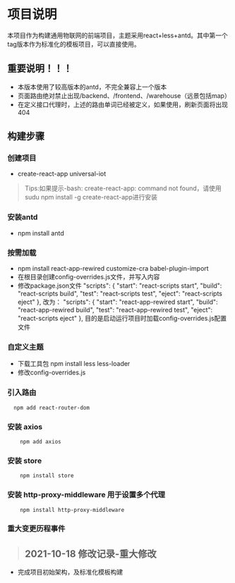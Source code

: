 # 项目说明

本项目作为构建通用物联网的前端项目，主题采用react+less+antd。其中第一个tag版本作为标准化的模板项目，可以直接使用。

## 重要说明！！！
* 本版本使用了较高版本的antd，不完全兼容上一个版本
* 页面路由绝对禁止出现/backend、/frontend、/warehouse（远景包括map）
* 在定义接口代理时，上述的路由单词已经被定义，如果使用，刷新页面将出现404

## 构建步骤

### 创建项目

* create-react-app universal-iot

> Tips:如果提示-bash: create-react-app: command not found，请使用sudu npm install -g create-react-app进行安装

### 安装antd

* npm install antd

### 按需加载

* npm install  react-app-rewired customize-cra babel-plugin-import
* 在根目录创建config-overrides.js文件，并写入内容
* 修改package.json文件
  "scripts": {
    "start": "react-scripts start",
    "build": "react-scripts build",
    "test": "react-scripts test",
    "eject": "react-scripts eject"
  },
改为：
  "scripts": {
    "start": "react-app-rewired start",
    "build": "react-app-rewired build",
    "test": "react-app-rewired test",
    "eject": "react-scripts eject"
  },
  目的是启动运行项目时加载config-overrides.js配置文件

### 自定义主题

* 下载工具包 npm install less less-loader
* 修改config-overrides.js

### 引入路由

```shell script
  npm add react-router-dom
```

### 安装 axios
```shell script
    npm add axios
```
### 安装 store
```shell script
    npm install store
```
### 安装 http-proxy-middleware 用于设置多个代理
```shell script
    npm install http-proxy-middleware
```

### 重大变更历程事件

> ## 2021-10-18 修改记录-重大修改
* 完成项目初始架构，及标准化模板构建